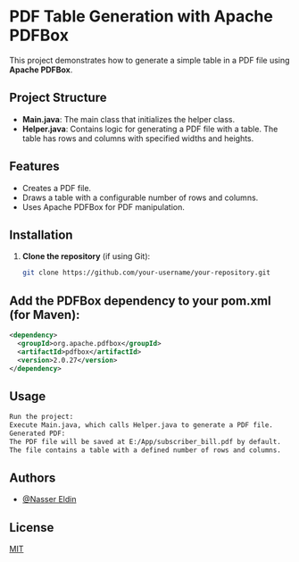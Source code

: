 # PDF Table Generation with Apache PDFBox

This project demonstrates how to generate a simple table in a PDF file using **Apache PDFBox**.

## Project Structure
- **Main.java**: The main class that initializes the helper class.
- **Helper.java**: Contains logic for generating a PDF file with a table. The table has rows and columns with specified widths and heights.

## Features
- Creates a PDF file.
- Draws a table with a configurable number of rows and columns.
- Uses Apache PDFBox for PDF manipulation.

## Installation

1. **Clone the repository** (if using Git):
   ```bash
   git clone https://github.com/your-username/your-repository.git
## Add the PDFBox dependency to your pom.xml (for Maven):

```xml
<dependency>
  <groupId>org.apache.pdfbox</groupId>
  <artifactId>pdfbox</artifactId>
  <version>2.0.27</version>
</dependency>

```

## Usage

```xml
Run the project:
Execute Main.java, which calls Helper.java to generate a PDF file.
Generated PDF:
The PDF file will be saved at E:/App/subscriber_bill.pdf by default.
The file contains a table with a defined number of rows and columns.
```


## Authors

- [@Nasser Eldin](https://www.github.com/MrWolf0)


## License

[MIT](https://choosealicense.com/licenses/mit/)

